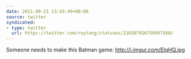```yaml
---
date: 2011-09-21 13:43:49+00:00
source: twitter
syndicated:
- type: twitter
  url: https://twitter.com/roytang/statuses/116507926750957568/
---
```


Someone needs to make this Batman game: http://i.imgur.com/EIqHQ.jpg